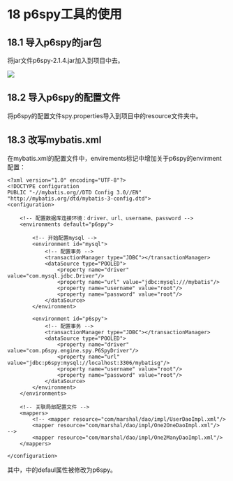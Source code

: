 # 18 p6spy工具的使用

## 18.1 导入p6spy的jar包

将jar文件p6spy-2.1.4.jar加入到项目中去。

![](images/jiarup6spyjarbao.png) 

## 18.2 导入p6spy的配置文件

将p6spy的配置文件spy.properties导入到项目中的resource文件夹中。

## 18.3 改写mybatis.xml

在mybatis.xml的配置文件中，envirements标记中增加关于p6spy的envirment配置：

	<?xml version="1.0" encoding="UTF-8"?>
	<!DOCTYPE configuration
	PUBLIC "-//mybatis.org//DTD Config 3.0//EN"
	"http://mybatis.org/dtd/mybatis-3-config.dtd">
	<configuration>
	
	    <!-- 配置数据库连接环境：driver、url、username、password -->
	    <environments default="p6spy">
	    
	        <!-- 开始配置mysql -->
	        <environment id="mysql">
	            <!-- 配置事务 -->
	            <transactionManager type="JDBC"></transactionManager>
	            <dataSource type="POOLED">
	                <property name="driver" value="com.mysql.jdbc.Driver"/>
	                <property name="url" value="jdbc:mysql:///mybatis"/>
	                <property name="username" value="root"/>
	                <property name="password" value="root"/>
	            </dataSource>
	        </environment>
	        
	        <environment id="p6spy">
	            <!-- 配置事务 -->
	            <transactionManager type="JDBC"></transactionManager>
	            <dataSource type="POOLED">
	                <property name="driver" value="com.p6spy.engine.spy.P6SpyDriver"/>
	                <property name="url" value="jdbc:p6spy:mysql://localhost:3306/mybatisg"/>
	                <property name="username" value="root"/>
	                <property name="password" value="root"/>
	            </dataSource>
	        </environment>
	    </environments>
	    
	    <!-- 关联局部配置文件 -->
	    <mappers>
	    	<!-- <mapper resource="com/marshal/dao/impl/UserDaoImpl.xml"/>
	    	<mapper resource="com/marshal/dao/impl/One2OneDaoImpl.xml"/>  -->
	    	<mapper resource="com/marshal/dao/impl/One2ManyDaoImpl.xml"/>
	    </mappers> 
	    
	</configuration>

其中，<environments default="p6spy">中的defaul属性被修改为p6spy。

